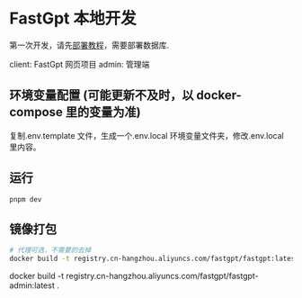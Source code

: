 # FastGpt 本地开发

第一次开发，请先[部署教程](../deploy/docker.md)，需要部署数据库.

client: FastGpt 网页项目
admin: 管理端

## 环境变量配置 (可能更新不及时，以 docker-compose 里的变量为准)

复制.env.template 文件，生成一个.env.local 环境变量文件夹，修改.env.local 里内容。

## 运行

```
pnpm dev
```

## 镜像打包

```bash
# 代理可选，不需要的去掉
docker build -t registry.cn-hangzhou.aliyuncs.com/fastgpt/fastgpt:latest . --network host  --build-arg HTTP_PROXY=http://127.0.0.1:7890 --build-arg HTTPS_PROXY=http://127.0.0.1:7890
```
docker build -t registry.cn-hangzhou.aliyuncs.com/fastgpt/fastgpt-admin:latest .